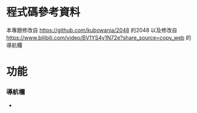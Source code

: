 # 程式碼參考資料
本專題修改自 https://github.com/kubowania/2048 的2048
以及修改自 https://www.bilibili.com/video/BV1YS4y1N72e?share_source=copy_web 的導航欄

# 功能
### 導航欄
* 
